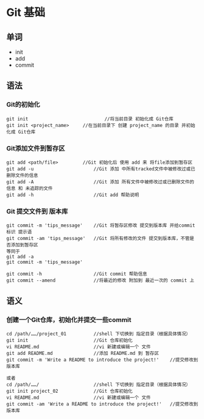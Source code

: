 # Git 基础

## 单词

+ init
+ add
+ commit

## 语法

### Git的初始化

```git
git init					        //将当前目录 初始化成 Git仓库
git init <project_name>		//在当前目录下 创建 project_name 的目录 并初始化成 Git仓库
```

### Git添加文件到暂存区

```git
git add <path/file>			//Git 初始化后 使用 add 来 将file添加到暂存区
git add -u					    //Git 添加 中所有tracked文件中被修改过或已删除文件的信息
git add -A					    //Git 添加 所有文件中被修改过或已删除文件的信息 和 未追踪的文件
git add -h					    //Git add 帮助说明
```

### Git 提交文件到 版本库

```git
git commit -m 'tips_message'	//Git 将暂存区修改 提交到版本库 并给commit标识 提示语
git commit -am 'tips_message'	//Git 将所有修改的文件 提交到版本库，不管是否添加到暂存区
等同于
git add -a
git commit -m 'tips_message'

git commit -h 					//Git commit 帮助信息
git commit --amend				//将最近的修改 附加到 最近一次的 commit 上
```



## 语义

### 创建一个Git仓库，初始化并提交一些commit

```git
cd /path/……/project_01			//shell 下切换到 指定目录（根据具体情况）
git init						//Git 仓库初始化
vi README.md					//vi 新建或编辑一个 文件
git add README.md				//添加 README.md 到 暂存区
git commit -m 'Write a README to introduce the project!'	//提交修改到 版本库
```

```git
或者
cd /path/……/					//shell 下切换到 指定目录（根据具体情况）
git init project_02				//Git 仓库初始化
vi README.md					//vi 新建或编辑一个 文件
git commit -am 'Write a README to introduce the project!'	//提交修改到 版本库
```

